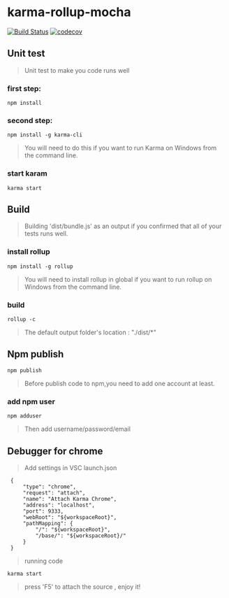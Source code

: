 # karma-rollup-mocha #
[![Build Status](https://travis-ci.org/axmand/karma-rollup-mocha.svg?branch=master)](https://travis-ci.org/axmand/karma-rollup-mocha)
[![codecov](https://codecov.io/gh/axmand/karma-rollup-mocha/branch/master/graph/badge.svg)](https://codecov.io/gh/axmand/karma-rollup-mocha)

##  Unit test  ##
>Unit test to make you code runs well
### first step: ###
```
npm install
```
### second step: ###
```
npm install -g karma-cli
```
>You will need to do this if you want to run Karma on Windows from the command line.

### start karam ###
```
karma start
```
##  Build  ##
>Building 'dist/bundle.js' as an output if you confirmed that all of your tests runs well.
### install rollup ###
```
npm install -g rollup 
```
>You will need to install rollup in global if you want to run rollup on Windows from the command line.
### build ###
```
rollup -c
```
>The default output folder's location : "./dist/*"
##  Npm publish  ##
```
npm publish
```
>Before publish code to npm,you need to add one account at least.
### add npm user ###
```
npm adduser
```
>Then add username/password/email

## Debugger for chrome ##
>Add settings in VSC launch.json
```
 {
     "type": "chrome",
     "request": "attach",
     "name": "Attach Karma Chrome",
     "address": "localhost",
     "port": 9333,
     "webRoot": "${workspaceRoot}",
     "pathMapping": {
         "/": "${workspaceRoot}",
         "/base/": "${workspaceRoot}/"
     }
 }
```
 >running code 
 ```
 karma start
 ```
 >press 'F5' to attach the source , enjoy it!
